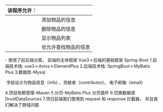 | 该程序允许： |                      |
| ------------ | -------------------- |
|              | 添加物品的信息       |
|              | 删除物品的信息       |
|              | 显示物品列表         |
|              | 也允许查找物品的信息 |





\- 使用了前后端分离， 前端的主体框架 Vue3＋后端的基础框架 Spring-Boot
1.前端技术栈∶ vue3＋Axios＋ElementPlus
2.后端技术栈∶ SpringBoot＋MyBatis Plus
3.数据库-Mysql

​		字段设计为物品信息（info) ，贡献者（contributor)， 电子邮箱（email）

4.项目依赖管理-Maven
5.分页-MyBatis Plus 分页插件
6.切换数据源 DruidDataSources
7.项日前端我们使用到 request 和 response 拦截器， 并且我们解决了跨域问题  